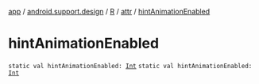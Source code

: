 [app](../../../index.md) / [android.support.design](../../index.md) / [R](../index.md) / [attr](index.md) / [hintAnimationEnabled](.)

# hintAnimationEnabled

`static val hintAnimationEnabled: `[`Int`](https://kotlinlang.org/api/latest/jvm/stdlib/kotlin/-int/index.html)
`static val hintAnimationEnabled: `[`Int`](https://kotlinlang.org/api/latest/jvm/stdlib/kotlin/-int/index.html)